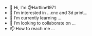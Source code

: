 - 👋 Hi, I’m @Hartline1971
- 👀 I’m interested in ...cnc and 3d print...
- 🌱 I’m currently learning ...
- 💞️ I’m looking to collaborate on ...
- 📫 How to reach me ...

<!---
Hartline1971/Hartline1971 is a ✨ special ✨ repository because its `README.md` (this file) appears on your GitHub profile.
You can click the Preview link to take a look at your changes.
--->
